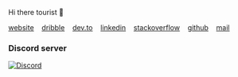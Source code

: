 Hi there tourist 👋

[website](https://only4.dev)
&nbsp;&nbsp;
[dribble](https://dribbble.com/draemonn)
&nbsp;&nbsp;
[dev.to](https://dev.to/mohitkyadav)
&nbsp;&nbsp;
[linkedin](https://www.linkedin.com/in/mohitkyadav/)
&nbsp;&nbsp;
[stackoverflow](https://stackoverflow.com/users/7986026/only4)
&nbsp;&nbsp;
[github](http://www.github.com/mohitkyadav)
&nbsp;&nbsp;
[mail](mailto:me@only4.dev)
&nbsp;&nbsp;

### Discord server

[![Discord](https://img.shields.io/discord/522610943037931551?color=7389D8&logo=discord&style=for-the-badge)](https://discord.gg/bJGQRJx)
